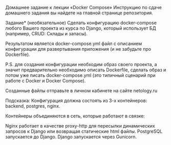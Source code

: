 Домашнее задание к лекции «Docker Compose»
Инструкцию по сдаче домашнего задания вы найдете на главной странице репозитория.

Задание* (необязательное)
Cделать конфигурацию docker-compose любого Вашего проекта из курса по Django, который использует БД (например, CRUD: Склады и запасы).

Результатом является docker-compose.yml файл с описанием конфигурации для развертывания приложения (и не забудьте про Dockerfile).

P.S. для создания конфигурации необходим образ своего проекта, а значит предварительно необходимо описать Dockerfile, сделать образ и потом уже писать docker-compose.yml (это типичный сценарий при работе с Docker и Docker Compose).

Созданные файлы отправьте в личном кабинете на сайте netology.ru

Подсказка:
Конфигурация должна состоять из 3-х контейнеров: backend, postgres, nginx.

Контейнеры объединяются в сеть, которые работают в связке:

Nginx работает в качестве proxy-http для пересылки динамических запросов к Django или возвращая статические html файлы.
PostgreSQL запускается до Django.
Django запускается через Gunicorn.
